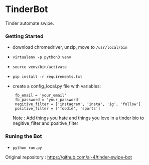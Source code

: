# TinderBot
Tinder automate swipe.

### Getting Started
 - download chromedriver, unzip, move to `/usr/local/bin`
 - `virtualenv -p python3 venv`
 - `source venv/bin/activate`
 - `pip install -r requirements.txt`


- create a config_local.py file with variables:
  ``` 
   fb_email = 'your_email'
   fb_password = 'your_password'
   negitive_filter = ['instagram', 'insta', 'ig', 'follow']
   positive_filter = ['foodie', 'sports']
  ```

  Note : Add things you hate and things you love in a tinder bio to negitive_filter and positive_filter


### Runing the Bot
 - `python run.py`
 
 Original repository : https://github.com/aj-4/tinder-swipe-bot
